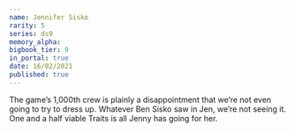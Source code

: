 ```yaml
---
name: Jennifer Sisko
rarity: 5
series: ds9
memory_alpha:
bigbook_tier: 9
in_portal: true
date: 16/02/2021
published: true
---
```


The game’s 1,000th crew is plainly a disappointment that we’re not even going to try to dress up. Whatever Ben Sisko saw in Jen, we’re not seeing it. One and a half viable Traits is all Jenny has going for her.
